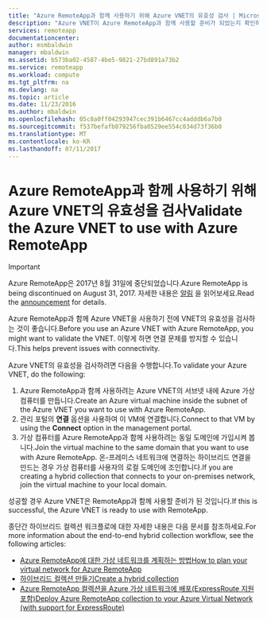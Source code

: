 ```yaml
---
title: "Azure RemoteApp과 함께 사용하기 위해 Azure VNET의 유효성 검사 | Microsoft Docs"
description: "Azure VNET이 Azure RemoteApp과 함께 사용할 준비가 되었는지 확인하는 방법을 알아봅니다."
services: remoteapp
documentationcenter: 
author: msmbaldwin
manager: mbaldwin
ms.assetid: b573ba02-4587-4be5-9821-27bd891a73b2
ms.service: remoteapp
ms.workload: compute
ms.tgt_pltfrm: na
ms.devlang: na
ms.topic: article
ms.date: 11/23/2016
ms.author: mbaldwin
ms.openlocfilehash: 05c8a0ff04293947cec391b6467cc4adddb6a7b0
ms.sourcegitcommit: f537befafb079256fba0529ee554c034d73f36b0
ms.translationtype: MT
ms.contentlocale: ko-KR
ms.lasthandoff: 07/11/2017
---
```

# <a name="validate-the-azure-vnet-to-use-with-azure-remoteapp"></a><span data-ttu-id="3adfb-103">Azure RemoteApp과 함께 사용하기 위해 Azure VNET의 유효성을 검사</span><span class="sxs-lookup"><span data-stu-id="3adfb-103">Validate the Azure VNET to use with Azure RemoteApp</span></span>
> [!IMPORTANT]
> <span data-ttu-id="3adfb-104">Azure RemoteApp은 2017년 8월 31일에 중단되었습니다.</span><span class="sxs-lookup"><span data-stu-id="3adfb-104">Azure RemoteApp is being discontinued on August 31, 2017.</span></span> <span data-ttu-id="3adfb-105">자세한 내용은 [알림](https://go.microsoft.com/fwlink/?linkid=821148) 을 읽어보세요.</span><span class="sxs-lookup"><span data-stu-id="3adfb-105">Read the [announcement](https://go.microsoft.com/fwlink/?linkid=821148) for details.</span></span>
> 
> 

<span data-ttu-id="3adfb-106">Azure RemoteApp과 함께 Azure VNET을 사용하기 전에 VNET의 유효성을 검사하는 것이 좋습니다.</span><span class="sxs-lookup"><span data-stu-id="3adfb-106">Before you use an Azure VNET with Azure RemoteApp, you might want to validate the VNET.</span></span> <span data-ttu-id="3adfb-107">이렇게 하면 연결 문제를 방지할 수 있습니다.</span><span class="sxs-lookup"><span data-stu-id="3adfb-107">This helps prevent issues with connectivity.</span></span>

<span data-ttu-id="3adfb-108">Azure VNET의 유효성을 검사하려면 다음을 수행합니다.</span><span class="sxs-lookup"><span data-stu-id="3adfb-108">To validate your Azure VNET, do the following:</span></span>

1. <span data-ttu-id="3adfb-109">Azure RemoteApp과 함께 사용하려는 Azure VNET의 서브넷 내에 Azure 가상 컴퓨터를 만듭니다.</span><span class="sxs-lookup"><span data-stu-id="3adfb-109">Create an Azure virtual machine inside the subnet of the Azure VNET you want to use with Azure RemoteApp.</span></span>
2. <span data-ttu-id="3adfb-110">관리 포털의 **연결** 옵션을 사용하여 이 VM에 연결합니다.</span><span class="sxs-lookup"><span data-stu-id="3adfb-110">Connect to that VM by using the **Connect** option in the management portal.</span></span>
3. <span data-ttu-id="3adfb-111">가상 컴퓨터를 Azure RemoteApp과 함께 사용하려는 동일 도메인에 가입시켜 봅니다.</span><span class="sxs-lookup"><span data-stu-id="3adfb-111">Join the virtual machine to the same domain that you want to use with Azure RemoteApp.</span></span> <span data-ttu-id="3adfb-112">온-프레미스 네트워크에 연결하는 하이브리드 연결을 만드는 경우 가상 컴퓨터를 사용자의 로컬 도메인에 조인합니다.</span><span class="sxs-lookup"><span data-stu-id="3adfb-112">If you are creating a hybrid collection that connects to your on-premises network, join the virtual machine to your local domain.</span></span>

<span data-ttu-id="3adfb-113">성공할 경우 Azure VNET은 RemoteApp과 함께 사용할 준비가 된 것입니다.</span><span class="sxs-lookup"><span data-stu-id="3adfb-113">If this is successful, the Azure VNET is ready to use with RemoteApp.</span></span>

<span data-ttu-id="3adfb-114">종단간 하이브리드 컬렉션 워크플로에 대한 자세한 내용은 다음 문서를 참조하세요.</span><span class="sxs-lookup"><span data-stu-id="3adfb-114">For more information about the end-to-end hybrid collection workflow, see the following articles:</span></span>

* [<span data-ttu-id="3adfb-115">Azure RemoteApp에 대한 가상 네트워크를 계획하는 방법</span><span class="sxs-lookup"><span data-stu-id="3adfb-115">How to plan your virtual network for Azure RemoteApp</span></span>](remoteapp-planvnet.md)
* [<span data-ttu-id="3adfb-116">하이브리드 컬렉션 만들기</span><span class="sxs-lookup"><span data-stu-id="3adfb-116">Create a hybrid collection</span></span>](remoteapp-create-hybrid-deployment.md)
* [<span data-ttu-id="3adfb-117">Azure RemoteApp 컬렉션을 Azure 가상 네트워크에 배포(ExpressRoute 지원 포함)</span><span class="sxs-lookup"><span data-stu-id="3adfb-117">Deploy Azure RemoteApp collection to your Azure Virtual Network (with support for ExpressRoute)</span></span>](http://blogs.msdn.com/b/rds/archive/2015/04/23/deploy-azure-remoteapp-collection-to-your-azure-virtual-network-with-support-for-expressroute.aspx)

